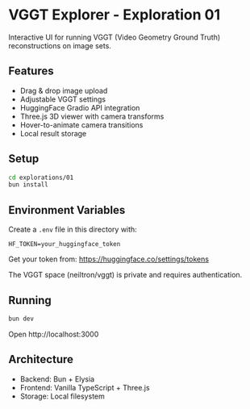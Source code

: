 # VGGT Explorer - Exploration 01

Interactive UI for running VGGT (Video Geometry Ground Truth) reconstructions on image sets.

## Features
- Drag & drop image upload
- Adjustable VGGT settings
- HuggingFace Gradio API integration
- Three.js 3D viewer with camera transforms
- Hover-to-animate camera transitions
- Local result storage

## Setup

```bash
cd explorations/01
bun install
```

## Environment Variables

Create a `.env` file in this directory with:

```
HF_TOKEN=your_huggingface_token
```

Get your token from: https://huggingface.co/settings/tokens

The VGGT space (neiltron/vggt) is private and requires authentication.

## Running

```bash
bun dev
```

Open http://localhost:3000

## Architecture
- Backend: Bun + Elysia
- Frontend: Vanilla TypeScript + Three.js
- Storage: Local filesystem
